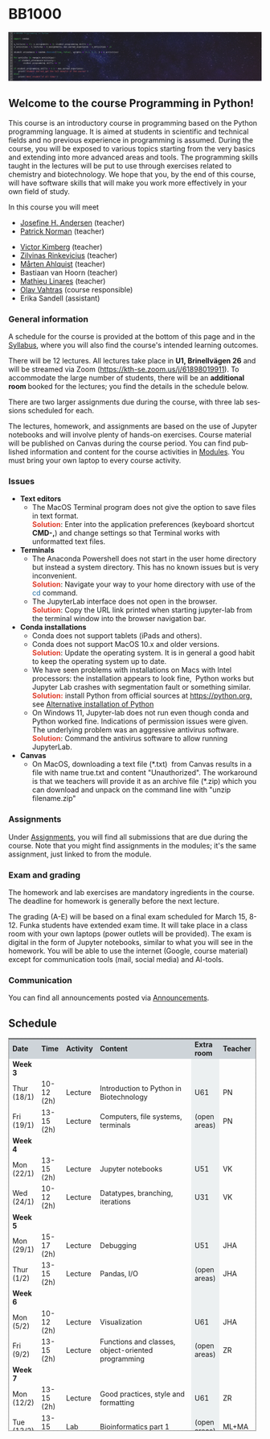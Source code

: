 # BB1000

![course_banner.png](course_banner.png)

<h2>Welcome to the course Programming in Python!</h2>
<p>This course is an introductory course in programming based on the Python programming language. It is aimed at students in scientific and technical fields and no previous experience in programming is assumed. During the course, you will be exposed to various topics starting from the very basics and extending into more advanced areas and tools. The programming skills taught in the lectures will be put to use through exercises related to chemistry and biotechnology. We hope that you, by the end of this course, will have software skills that will make you work more effectively in your own field of study.</p>
<p>In this course you will meet</p>
<ul>
    <li><a class="inline_disabled" href="https://www.kth.se/profile/johvan" target="_blank" rel="noopener">Josefine H. Andersen</a>&nbsp;(teacher)</li>
    <li><a class="inline_disabled" href="https://www.kth.se/profile/panor" target="_blank" rel="noopener">Patrick Norman</a>&nbsp;(teacher)</li>
</ul>
<ul>
    <li><a class="inline_disabled" href="https://www.kth.se/profile/kimberg" target="_blank" rel="noopener">Victor Kimberg</a>&nbsp;(teacher)</li>
    <li><a class="inline_disabled" href="https://www.kth.se/profile/rinkevic" target="_blank" rel="noopener">Zilvinas Rinkevicius</a>&nbsp;(teacher)</li>
    <li><a class="inline_disabled" href="https://www.kth.se/profile/ahlqui" target="_blank" rel="noopener">M&aring;rten Ahlquist</a>&nbsp;(teacher)</li>
    <li>Bastiaan van Hoorn (teacher)</li>
    <li><a class="inline_disabled" href="https://www.kth.se/profile/linares" target="_blank" rel="noopener">Mathieu Linares</a> (teacher)</li>
    <li><a class="inline_disabled" href="https://www.kth.se/profile/vahtras" target="_blank" rel="noopener">Olav Vahtras</a> (course responsible)</li>
    <li>Erika Sandell (assistant)</li>
</ul>
<h3>General information</h3>
<p>A schedule for the course is provided at the bottom of this page and in the <a title="Syllabus" href="https://canvas.kth.se/courses/44826/assignments/syllabus">Syllabus</a>, where you will also find the course's intended learning outcomes.</p>
<p><span lang="en">There will be 12 lectures. </span>All lectures take place in <strong>U1, Brinellv&auml;gen 26</strong> and will be streamed via Zoom (<a class="inline_disabled" title="Link" href="https://kth-se.zoom.us/j/61898019911" target="_blank" rel="noopener">https://kth-se.zoom.us/j/61898019911</a>). To accommodate the large number of students, there will be an <strong>additional room </strong>booked for the lectures; you find the details in the schedule below.</p>
<p><span lang="en">There are two larger assignments due during the course, with three lab sessions scheduled for each.&nbsp; </span></p>
<p class="tw-data-text tw-text-large XcVN5d tw-ta" dir="ltr" data-placeholder="Translation"><span lang="en">The lectures, homework, and assignments are based on the use of Jupyter notebooks and will involve plenty of hands-on exercises. Course material will be published on Canvas during the course period. </span><span lang="en">You can find published information and content for the course activities in <a title="Modules" href="https://canvas.kth.se/courses/44826/modules" data-course-type="navigation" data-api-endpoint="https://canvas.kth.se/api/v1/courses/44826/modules" data-api-returntype="[Module]">Modules</a>. You must bring your own laptop to every course activity.</span><strong></strong></p>
<h3 class="tw-data-text tw-text-large XcVN5d tw-ta" dir="ltr" data-placeholder="Translation">Issues</h3>
<ul>
    <li aria-level="1"><strong>Text editors</strong>
        <ul>
            <li aria-level="2"><span>The MacOS </span><span>Terminal</span><span> program does not give the option to save files in text format. </span><span><br /></span><span style="color: #e03e2d;"><strong>Solution</strong></span><span>: Enter into the application preferences (keyboard shortcut </span><strong>CMD-,</strong><span>) and change settings so that Terminal works with unformatted text files.</span></li>
        </ul>
    </li>
    <li aria-level="1"><strong>Terminals</strong>
        <ul>
            <li aria-level="2"><span>The Anaconda Powershell does not start in the user home directory but instead a system directory. This has no known issues but is very inconvenient.<br /></span><span style="color: #e03e2d;"><strong>Solution</strong></span><span>: Navigate your way to your home directory with use of the <span style="color: #236fa1;">cd</span> command.</span></li>
            <li aria-level="2"><span>The JupyterLab interface does not open in the browser.</span><span><br /></span><span style="color: #e03e2d;"><strong>Solution</strong></span><span>: Copy the URL link printed when starting </span><span>jupyter-lab</span><span> from the terminal window into the browser navigation bar.</span></li>
        </ul>
    </li>
    <li aria-level="1"><strong>Conda installations</strong>
        <ul>
            <li aria-level="2"><span>Conda does not support tablets (iPads and others).</span></li>
            <li aria-level="2"><span>Conda does not support MacOS 10.x and older versions. </span><span><br /></span><span style="color: #e03e2d;"><strong>Solution</strong></span><span>: Update the operating system. It is in general a good habit to keep the operating system up to date.</span></li>
            <li aria-level="2">We have seen problems with installations on Macs with Intel processors: the installation appears to look fine, &nbsp;Python works but Jupyter Lab crashes with segmentation fault or something similar. <br /><strong><span style="color: #e03e2d;">Solution:</span></strong> install Python from official sources at <a href="https://python.org," target="_blank" rel="noopener">https://python.org,</a> see <a title="Alternative installation of Python" href="https://canvas.kth.se/courses/44826/pages/alternative-installation-of-python" data-course-type="wikiPages" data-published="true" data-api-endpoint="https://canvas.kth.se/api/v1/courses/44826/pages/alternative-installation-of-python" data-api-returntype="Page">Alternative installation of Python</a></li>
            <li aria-level="2">On Windows 11, Jupyter-lab does not run even though <span>conda </span><span>and </span><span>Python</span><span> worked fine. Indications of permission issues were given. The underlying problem was an aggressive antivirus software.<br /></span><span style="color: #e03e2d;"><strong>Solution</strong></span><span>: Command the antivirus software to allow running JupyterLab.</span></li>
        </ul>
    </li>
    <li><strong>Canvas</strong>
        <ul>
            <li>On MacOS, downloading a text file (*.txt) &nbsp;from Canvas results in a file with name true.txt and content "Unauthorized". The workaround is that we teachers will provide it as an archive file (*.zip) which you can download and unpack on the command line with "unzip filename.zip"</li>
        </ul>
    </li>
</ul>
<h3>Assignments</h3>
<p><span lang="en">Under <a title="Assignments" href="https://canvas.kth.se/courses/37545/assignments" data-api-endpoint="https://canvas.kth.se/api/v1/courses/37545/assignments" data-api-returntype="[Assignment]">Assignments</a>, you will find all submissions that are due during the course. Note that you might find assignments in the modules; it's the same assignment, just linked to from the module.</span></p>
<h3>Exam and grading</h3>
<p>The homework and lab exercises are mandatory ingredients in the course. The deadline for homework is generally before the next lecture.</p>
<p>The grading (A-E) will be based on a final exam scheduled for March 15, 8-12. Funka students have extended exam time. It will take place in a class room with your own laptops (power outlets will be provided). The exam is digital in the form of Jupyter notebooks, similar to what you will see in the homework. You will be able to use the internet (Google, course material) except for communication tools (mail, social media) and AI-tools.</p>
<h3>Communication</h3>
<p>You can find all announcements posted via <a title="Announcements" href="https://canvas.kth.se/courses/44826/announcements">Announcements</a>.<strong></strong></p>
<h2>Schedule</h2>
<table style="border-collapse: collapse; width: 97.8887%; height: 780px; border-color: #000000; border-style: dotted;" border="1">
    <tbody>
        <tr style="height: 29px; border-style: none; background-color: #ced4d9;">
            <td style="width: 9.9902%; height: 29px; border-style: none;"><strong>Date</strong></td>
            <td style="width: 9.9902%; height: 29px; border-style: none;"><strong>Time</strong></td>
            <td style="width: 8.85816%; height: 29px; border-style: none;"><strong>Activity</strong></td>
            <td style="width: 38.1463%; height: 29px; border-style: none;"><strong>Content</strong></td>
            <td style="width: 9.23854%; border-style: none; height: 29px;"><strong>Extra room<br /></strong></td>
            <td style="width: 3.69829%; height: 29px; border-style: none;"><strong>Teacher</strong></td>
        </tr>
        <tr style="height: 29px; border-style: none;">
            <td style="width: 9.9902%; height: 29px; border-style: none;"><strong>Week 3</strong></td>
            <td style="width: 9.9902%; height: 29px; border-style: none;"></td>
            <td style="width: 8.85816%; height: 29px; border-style: none;"></td>
            <td style="width: 38.1463%; height: 29px; border-style: none;"></td>
            <td style="width: 9.23854%; border-style: none; background-color: #ecf0f1; height: 29px;"></td>
            <td style="width: 3.69829%; height: 29px; border-style: none;"></td>
        </tr>
        <tr style="height: 29px; border-style: none;">
            <td style="width: 9.9902%; height: 29px; border-style: none;">Thur (18/1)</td>
            <td style="width: 9.9902%; height: 29px; border-style: none;">10-12 (2h)</td>
            <td style="width: 8.85816%; height: 29px; border-style: none;">Lecture</td>
            <td style="width: 38.1463%; height: 29px; border-style: none;">Introduction to Python in Biotechnology</td>
            <td style="width: 9.23854%; border-style: none; background-color: #ecf0f1; height: 29px;">U61</td>
            <td style="width: 3.69829%; height: 29px; border-style: none;">PN</td>
        </tr>
        <tr style="height: 29px; border-style: none;">
            <td style="width: 9.9902%; height: 29px; border-style: none;">Fri (19/1)</td>
            <td style="width: 9.9902%; height: 29px; border-style: none;">13-15 (2h)</td>
            <td style="width: 8.85816%; height: 29px; border-style: none;">Lecture</td>
            <td style="width: 38.1463%; height: 29px; border-style: none;">Computers, file systems, terminals</td>
            <td style="width: 9.23854%; border-style: none; background-color: #ecf0f1; height: 29px;">(open areas)</td>
            <td style="width: 3.69829%; height: 29px; border-style: none;">PN</td>
        </tr>
        <tr style="height: 29px; border-style: none;">
            <td style="width: 9.9902%; height: 29px; border-style: none;"><strong>Week 4</strong></td>
            <td style="width: 9.9902%; height: 29px; border-style: none;"></td>
            <td style="width: 8.85816%; height: 29px; border-style: none;"></td>
            <td style="width: 38.1463%; height: 29px; border-style: none;"></td>
            <td style="width: 9.23854%; border-style: none; background-color: #ecf0f1; height: 29px;"></td>
            <td style="width: 3.69829%; height: 29px; border-style: none;"></td>
        </tr>
        <tr style="height: 29px; border-style: none;">
            <td style="width: 9.9902%; height: 29px; border-style: none;">Mon (22/1)</td>
            <td style="width: 9.9902%; height: 29px; border-style: none;">13-15 (2h)</td>
            <td style="width: 8.85816%; height: 29px; border-style: none;">Lecture</td>
            <td style="width: 38.1463%; height: 29px; border-style: none;">Jupyter notebooks</td>
            <td style="width: 9.23854%; border-style: none; background-color: #ecf0f1; height: 29px;">U51</td>
            <td style="width: 3.69829%; height: 29px; border-style: none;">VK</td>
        </tr>
        <tr style="height: 29px; border-style: none;">
            <td style="width: 9.9902%; height: 29px; border-style: none;">Wed (24/1)</td>
            <td style="width: 9.9902%; height: 29px; border-style: none;">10-12 (2h)</td>
            <td style="width: 8.85816%; height: 29px; border-style: none;">Lecture</td>
            <td style="width: 38.1463%; height: 29px; border-style: none;">Datatypes, branching, iterations</td>
            <td style="width: 9.23854%; border-style: none; background-color: #ecf0f1; height: 29px;">U31</td>
            <td style="width: 3.69829%; height: 29px; border-style: none;">VK</td>
        </tr>
        <tr style="height: 29px; border-style: none;">
            <td style="width: 9.9902%; height: 29px; border-style: none;"><strong>Week 5</strong></td>
            <td style="width: 9.9902%; height: 29px; border-style: none;"></td>
            <td style="width: 8.85816%; height: 29px; border-style: none;"></td>
            <td style="width: 38.1463%; height: 29px; border-style: none;"></td>
            <td style="width: 9.23854%; border-style: none; background-color: #ecf0f1; height: 29px;"></td>
            <td style="width: 3.69829%; height: 29px; border-style: none;"></td>
        </tr>
        <tr style="height: 29px; border-style: none;">
            <td style="width: 9.9902%; height: 29px; border-style: none;">Mon (29/1)</td>
            <td style="width: 9.9902%; height: 29px; border-style: none;">15-17 (2h)</td>
            <td style="width: 8.85816%; height: 29px; border-style: none;">Lecture</td>
            <td style="width: 38.1463%; height: 29px; border-style: none;">Debugging</td>
            <td style="width: 9.23854%; border-style: none; background-color: #ecf0f1; height: 29px;">U51</td>
            <td style="width: 3.69829%; height: 29px; border-style: none;">JHA</td>
        </tr>
        <tr style="height: 29px; border-style: none;">
            <td style="width: 9.9902%; height: 29px; border-style: none;">Thur (1/2)</td>
            <td style="width: 9.9902%; height: 29px; border-style: none;">13-15 (2h)</td>
            <td style="width: 8.85816%; height: 29px; border-style: none;">Lecture</td>
            <td style="width: 38.1463%; height: 29px; border-style: none;">Pandas, I/O</td>
            <td style="width: 9.23854%; border-style: none; background-color: #ecf0f1; height: 29px;">(open areas)</td>
            <td style="width: 3.69829%; height: 29px; border-style: none;">JHA</td>
        </tr>
        <tr style="height: 29px; border-style: none;">
            <td style="width: 9.9902%; height: 29px; border-style: none;"><strong>Week 6</strong></td>
            <td style="width: 9.9902%; height: 29px; border-style: none;"></td>
            <td style="width: 8.85816%; height: 29px; border-style: none;"></td>
            <td style="width: 38.1463%; height: 29px; border-style: none;"></td>
            <td style="width: 9.23854%; border-style: none; background-color: #ecf0f1; height: 29px;"></td>
            <td style="width: 3.69829%; height: 29px; border-style: none;"></td>
        </tr>
        <tr style="height: 29px; border-style: none;">
            <td style="width: 9.9902%; height: 29px; border-style: none;">Mon (5/2)</td>
            <td style="width: 9.9902%; height: 29px; border-style: none;">10-12 (2h)</td>
            <td style="width: 8.85816%; height: 29px; border-style: none;">Lecture</td>
            <td style="width: 38.1463%; height: 29px; border-style: none;">Visualization</td>
            <td style="width: 9.23854%; border-style: none; background-color: #ecf0f1; height: 29px;">U61</td>
            <td style="width: 3.69829%; height: 29px; border-style: none;">JHA</td>
        </tr>
        <tr style="height: 29px; border-style: none;">
            <td style="width: 9.9902%; height: 29px; border-style: none;">Fri (9/2)</td>
            <td style="width: 9.9902%; height: 29px; border-style: none;">13-15 (2h)</td>
            <td style="width: 8.85816%; height: 29px; border-style: none;">Lecture</td>
            <td style="width: 38.1463%; height: 29px; border-style: none;">Functions and classes, object-oriented programming</td>
            <td style="width: 9.23854%; border-style: none; background-color: #ecf0f1; height: 29px;">(open areas)</td>
            <td style="width: 3.69829%; height: 29px; border-style: none;">ZR</td>
        </tr>
        <tr style="height: 29px; border-style: none;">
            <td style="width: 9.9902%; height: 29px; border-style: none;"><strong>Week 7</strong></td>
            <td style="width: 9.9902%; height: 29px; border-style: none;"></td>
            <td style="width: 8.85816%; height: 29px; border-style: none;"></td>
            <td style="width: 38.1463%; height: 29px; border-style: none;"></td>
            <td style="width: 9.23854%; border-style: none; background-color: #ecf0f1; height: 29px;"></td>
            <td style="width: 3.69829%; height: 29px; border-style: none;"></td>
        </tr>
        <tr style="height: 29px; border-style: none;">
            <td style="width: 9.9902%; height: 29px; border-style: none;">Mon (12/2)</td>
            <td style="width: 9.9902%; height: 29px; border-style: none;">13-15 (2h)</td>
            <td style="width: 8.85816%; height: 29px; border-style: none;">Lecture</td>
            <td style="width: 38.1463%; height: 29px; border-style: none;">Good practices, style and formatting</td>
            <td style="width: 9.23854%; border-style: none; background-color: #ecf0f1; height: 29px;">U61</td>
            <td style="width: 3.69829%; height: 29px; border-style: none;">ZR</td>
        </tr>
        <tr style="height: 29px; border-style: none;">
            <td style="width: 9.9902%; height: 29px; border-style: none;">Tue (13/2)</td>
            <td style="width: 9.9902%; height: 29px; border-style: none;">13-15 (2h)</td>
            <td style="width: 8.85816%; height: 29px; border-style: none;">Lab</td>
            <td style="width: 38.1463%; height: 29px; border-style: none;">Bioinformatics part 1</td>
            <td style="width: 9.23854%; border-style: none; background-color: #ecf0f1; height: 29px;">(open areas)</td>
            <td style="width: 3.69829%; height: 29px; border-style: none;">ML+MA</td>
        </tr>
        <tr style="height: 28px;">
            <td style="width: 9.9902%; border-style: none; height: 28px;">Fri (16/2)</td>
            <td style="width: 9.9902%; border-style: none; height: 28px;">15-17</td>
            <td style="width: 8.85816%; border-style: none; height: 28px;">Lab</td>
            <td style="width: 38.1463%; border-style: none; height: 28px;">Bioinformatics part 2</td>
            <td style="width: 9.23854%; border-style: none; background-color: #ecf0f1; height: 28px;">(open areas)</td>
            <td style="width: 3.69829%; border-style: none; height: 28px;">ML+MA</td>
        </tr>
        <tr style="height: 29px; border-style: none;">
            <td style="width: 9.9902%; height: 29px; border-style: none;"><strong>Week 8</strong></td>
            <td style="width: 9.9902%; height: 29px; border-style: none;"></td>
            <td style="width: 8.85816%; height: 29px; border-style: none;"></td>
            <td style="width: 38.1463%; height: 29px; border-style: none;"></td>
            <td style="width: 9.23854%; border-style: none; background-color: #ecf0f1; height: 29px;"></td>
            <td style="width: 3.69829%; height: 29px; border-style: none;"></td>
        </tr>
        <tr style="height: 28px;">
            <td style="width: 9.9902%; border-style: none; height: 28px;">Mon (19/2)</td>
            <td style="width: 9.9902%; border-style: none; height: 28px;">13-15 (2h)</td>
            <td style="width: 8.85816%; border-style: none; height: 28px;">Lab</td>
            <td style="width: 38.1463%; border-style: none; height: 28px;">Bioinformatics part 3</td>
            <td style="width: 9.23854%; border-style: none; background-color: #ecf0f1; height: 28px;"></td>
            <td style="width: 3.69829%; border-style: none; height: 28px;">ML+MA</td>
        </tr>
        <tr style="height: 28px;">
            <td style="width: 9.9902%; border-style: none; height: 28px;">Wed (21/2)</td>
            <td style="width: 9.9902%; border-style: none; height: 28px;">13-15 (2h)</td>
            <td style="width: 8.85816%; border-style: none; height: 28px;">Lab</td>
            <td style="width: 38.1463%; border-style: none; height: 28px;">Data analysis part 1</td>
            <td style="width: 9.23854%; border-style: none; background-color: #ecf0f1; height: 28px;"></td>
            <td style="width: 3.69829%; border-style: none; height: 28px;">MA+JHA</td>
        </tr>
        <tr style="height: 29px; border-style: none;">
            <td style="width: 9.9902%; height: 29px; border-style: none;">Fri (23/2)</td>
            <td style="width: 9.9902%; height: 29px; border-style: none;">13-15 (2h)</td>
            <td style="width: 8.85816%; height: 29px; border-style: none;">Lecture</td>
            <td style="width: 38.1463%; height: 29px; border-style: none;">Recap: variables and scope. Command-line Python</td>
            <td style="width: 9.23854%; border-style: none; background-color: #ecf0f1; height: 29px;">U51</td>
            <td style="width: 3.69829%; height: 29px; border-style: none;">OV</td>
        </tr>
        <tr style="height: 29px; border-style: none;">
            <td style="width: 9.9902%; height: 29px; border-style: none;"><strong>Week 9</strong></td>
            <td style="width: 9.9902%; height: 29px; border-style: none;"></td>
            <td style="width: 8.85816%; height: 29px; border-style: none;"></td>
            <td style="width: 38.1463%; height: 29px; border-style: none;"></td>
            <td style="width: 9.23854%; border-style: none; background-color: #ecf0f1; height: 29px;"></td>
            <td style="width: 3.69829%; height: 29px; border-style: none;"></td>
        </tr>
        <tr style="height: 29px; border-style: none;">
            <td style="width: 9.9902%; height: 29px; border-style: none;">Mon (26/2)</td>
            <td style="width: 9.9902%; height: 29px; border-style: none;">13-15 (2h)</td>
            <td style="width: 8.85816%; height: 29px; border-style: none;">Lab</td>
            <td style="width: 38.1463%; height: 29px; border-style: none;">Data analysis part 2</td>
            <td style="width: 9.23854%; border-style: none; background-color: #ecf0f1; height: 29px;">U61</td>
            <td style="width: 3.69829%; height: 29px; border-style: none;">MA+JHA</td>
        </tr>
        <tr style="height: 29px; border-style: none;">
            <td style="width: 9.9902%; height: 29px; border-style: none;">Fri (1/3)</td>
            <td style="width: 9.9902%; height: 29px; border-style: none;">13-15 (2h)</td>
            <td style="width: 8.85816%; height: 29px; border-style: none;">Lecture</td>
            <td style="width: 38.1463%; height: 29px; border-style: none;">Python modules for biotechnology</td>
            <td style="width: 9.23854%; border-style: none; background-color: #ecf0f1; height: 29px;">U41</td>
            <td style="width: 3.69829%; height: 29px; border-style: none;">MA</td>
        </tr>
        <tr style="height: 29px; border-style: none;">
            <td style="width: 9.9902%; height: 29px; border-style: none;"><strong>Week 10</strong></td>
            <td style="width: 9.9902%; height: 29px; border-style: none;"></td>
            <td style="width: 8.85816%; height: 29px; border-style: none;"></td>
            <td style="width: 38.1463%; height: 29px; border-style: none;"></td>
            <td style="width: 9.23854%; border-style: none; background-color: #ecf0f1; height: 29px;"></td>
            <td style="width: 3.69829%; height: 29px; border-style: none;"></td>
        </tr>
        <tr style="height: 29px; border-style: none;">
            <td style="width: 9.9902%; height: 29px; border-style: none;">Mon (4/3)</td>
            <td style="width: 9.9902%; height: 29px; border-style: none;">10-12 (2h)</td>
            <td style="width: 8.85816%; height: 29px; border-style: none;">Lab</td>
            <td style="width: 38.1463%; height: 29px; border-style: none;">Data analysis part 3</td>
            <td style="width: 9.23854%; border-style: none; background-color: #ecf0f1; height: 29px;">(open areas)</td>
            <td style="width: 3.69829%; height: 29px; border-style: none;">MA+JHA</td>
        </tr>
        <tr style="height: 29px; border-style: none;">
            <td style="width: 9.9902%; height: 29px; border-style: none;">Mon (4/3)</td>
            <td style="width: 9.9902%; height: 29px; border-style: none;">13-15 (2h)</td>
            <td style="width: 8.85816%; height: 29px; border-style: none;">Lecture</td>
            <td style="width: 38.1463%; height: 29px; border-style: none;">AI tools for programming</td>
            <td style="width: 9.23854%; border-style: none; background-color: #ecf0f1; height: 29px;">U61</td>
            <td style="width: 3.69829%; height: 29px; border-style: none;">BvH</td>
        </tr>
    </tbody>
</table>
<p>&nbsp;</p>

```{tableofcontents}
```
